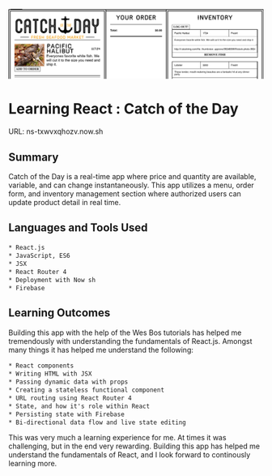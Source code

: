 ![Alt text](/catchOfTheDay.png)
# Learning React : Catch of the Day

URL: ns-txwvxqhozv.now.sh

## Summary

Catch of the Day is a real-time app where price and quantity are available, variable, and can change instantaneously.
This app utilizes a menu, order form, and inventory management section where authorized users can update product detail
in real time.

## Languages and Tools Used

	* React.js
    * JavaScript, ES6
    * JSX
    * React Router 4
    * Deployment with Now sh
    * Firebase

## Learning Outcomes

Building this app with the help of the Wes Bos tutorials has helped me tremendously with understanding the fundamentals of
React.js. Amongst many things it has helped me understand the following:

    * React components
    * Writing HTML with JSX
    * Passing dynamic data with props
    * Creating a stateless functional component
    * URL routing using React Router 4
    * State, and how it's role within React
    * Persisting state with Firebase
    * Bi-directional data flow and live state editing

This was very much a learning experience for me. At times it was challenging, but in the end very rewarding. Building
this app has helped me understand the fundamentals of React, and I look forward to continously learning more.  